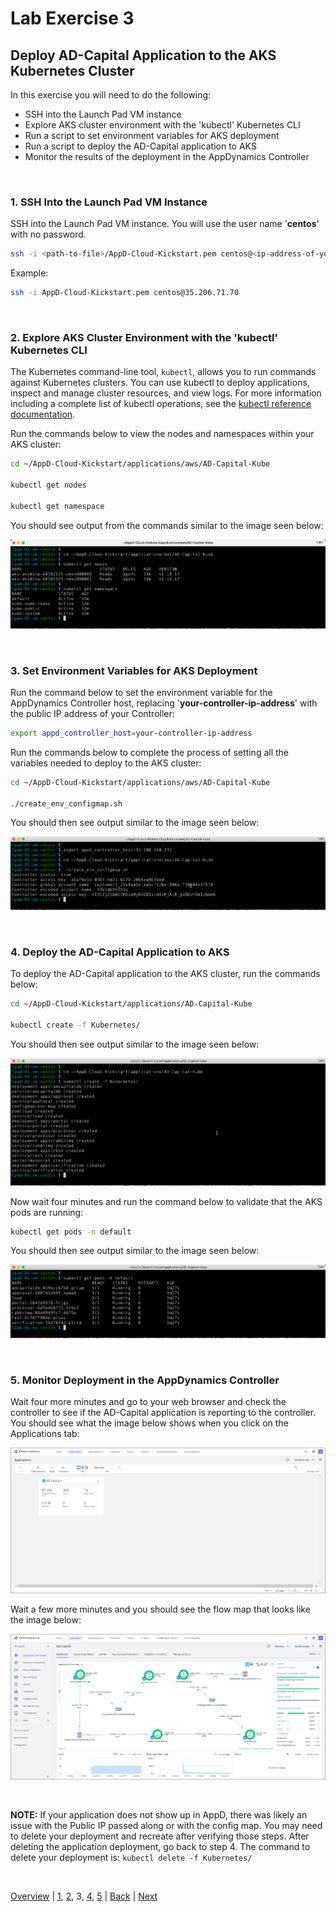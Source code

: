 # Lab Exercise 3
## Deploy AD-Capital Application to the AKS Kubernetes Cluster

In this exercise you will need to do the following:

- SSH into the Launch Pad VM instance
- Explore AKS cluster environment with the 'kubectl' Kubernetes CLI
- Run a script to set environment variables for AKS deployment
- Run a script to deploy the AD-Capital application to AKS
- Monitor the results of the deployment in the AppDynamics Controller

<br>

### **1.** SSH Into the Launch Pad VM Instance

SSH into the Launch Pad VM instance. You will use the user name '**centos**' with no password.

```bash
ssh -i <path-to-file>/AppD-Cloud-Kickstart.pem centos@<ip-address-of-your-launch-pad-vm-instance>
```

Example:
```bash
ssh -i AppD-Cloud-Kickstart.pem centos@35.206.71.70
```

<br>

### **2.** Explore AKS Cluster Environment with the 'kubectl' Kubernetes CLI

The Kubernetes command-line tool, `kubectl`, allows you to run commands against Kubernetes clusters. 
You can use kubectl to deploy applications, inspect and manage cluster resources, and view logs. 
For more information including a complete list of kubectl operations, see the 
[kubectl reference documentation](https://kubernetes.io/docs/reference/kubectl/).  

Run the commands below to view the nodes and namespaces within your AKS cluster:

```bash
cd ~/AppD-Cloud-Kickstart/applications/aws/AD-Capital-Kube

kubectl get nodes

kubectl get namespace
```
You should see output from the commands similar to the image seen below:

![AKS Cluster Validation](./images/azure-aks-monitoring-lab-08.png)

<br>

### **3.** Set Environment Variables for AKS Deployment

Run the command below to set the environment variable for the AppDynamics Controller host, replacing 
'**your-controller-ip-address**' with the public IP address of your Controller:

```bash
export appd_controller_host=your-controller-ip-address
```
Run the commands below to complete the process of setting all the variables needed to deploy to the AKS cluster:

```bash
cd ~/AppD-Cloud-Kickstart/applications/aws/AD-Capital-Kube

./create_env_configmap.sh
```
You should then see output similar to the image seen below:

![AKS Configmap](./images/azure-aks-monitoring-lab-09.png)

<br>

### **4.** Deploy the AD-Capital Application to AKS

To deploy the AD-Capital application to the AKS cluster, run the commands below:

```bash
cd ~/AppD-Cloud-Kickstart/applications/AD-Capital-Kube

kubectl create -f Kubernetes/
```
You should then see output similar to the image seen below:

![AD-Capital Deploy](./images/azure-aks-monitoring-lab-10.png)

Now wait four minutes and run the command below to validate that the AKS pods are running:

```bash
kubectl get pods -n default
```
You should then see output similar to the image seen below:

![AKS Pods](./images/azure-aks-monitoring-lab-11.png)

<br>

### **5.** Monitor Deployment in the AppDynamics Controller

Wait four more minutes and go to your web browser and check the controller to see if the AD-Capital application is reporting to the controller. You should see what the image below shows when you click on the Applications tab:

![Controller Apps](./images/12.png)

Wait a few more minutes and you should see the flow map that looks like the image below:

![Flow Map](./images/13.png)

<br>

**NOTE:** If your application does not show up in AppD, there was likely an issue with the Public IP 
passed along or with the config map. You may need to delete your deployment and recreate after verifying 
those steps. After deleting the application deployment, go back to step 4. The command to delete your 
deployment is: `kubectl delete -f Kubernetes/`

<br>

[Overview](azure-aks-monitoring.md) | [1](lab-exercise-01.md), [2](lab-exercise-02.md), 3, [4](lab-exercise-04.md), [5](lab-exercise-05.md) | [Back](lab-exercise-02.md) | [Next](lab-exercise-04.md)
